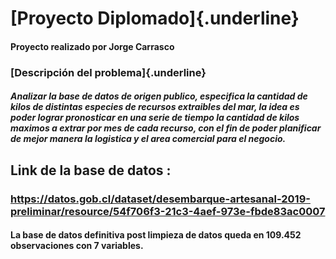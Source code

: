 # [Proyecto Diplomado]{.underline}

#### Proyecto realizado por Jorge Carrasco

### [**Descripción del problema**]{.underline}

##### Analizar la base de datos de origen publico, especifica la cantidad de kilos de distintas especies de recursos extraibles del mar, la idea es poder lograr pronosticar en una serie de tiempo la cantidad de kilos maximos a extrar por mes de cada recurso, con el fin de poder planificar de mejor manera la logistica y el area comercial para el negocio.

## Link de la base de datos :

### <https://datos.gob.cl/dataset/desembarque-artesanal-2019-preliminar/resource/54f706f3-21c3-4aef-973e-fbde83ac0007>

#### La base de datos definitiva post limpieza de datos queda en 109.452 observaciones con 7 variables.